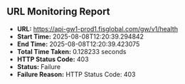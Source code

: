 ## URL Monitoring Report

- **URL:** https://api-gw1-prod1.fisglobal.com/gw/v1/health
- **Start Time:** 2025-08-08T12:20:39.294842
- **End Time:** 2025-08-08T12:20:39.423075
- **Total Time Taken:** 0.128233 seconds
- **HTTP Status Code:** 403
- **Status:** Failure
- **Failure Reason:** HTTP Status Code: 403
